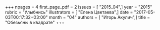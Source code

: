 +++
npages = 4
first_page_pdf = 2
issues = [ "2015_04",]
year = "2015"
rubric = "Улыбнись"
illustrators = [ "Елена Цветаева",]
date = "2017-05-03T00:17:32+03:00"
month = "04"
authors = [ "Игорь Акулич",]
title = "Обезьяны в квадрате"
+++
